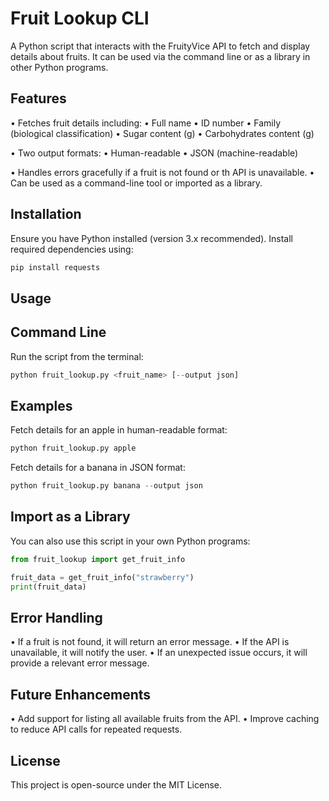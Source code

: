 # **Fruit Lookup CLI**

A Python script that interacts with the FruityVice API to fetch and display details about fruits. It can be used via the command line or as a library in other Python programs.

## **Features**
• Fetches fruit details including:
    • Full name
    • ID number
    • Family (biological classification)
    • Sugar content (g)
    • Carbohydrates content (g)

• Two output formats:
    • Human-readable
    • JSON (machine-readable)

• Handles errors gracefully if a fruit is not found or th API is unavailable.
• Can be used as a command-line tool or imported as a library.

## **Installation**

Ensure you have Python installed (version 3.x recommended). Install required dependencies using:
```python
pip install requests
```

## **Usage**
## **Command Line**

Run the script from the terminal:
```python
python fruit_lookup.py <fruit_name> [--output json]
```

## **Examples**
Fetch details for an apple in human-readable format:
```python
python fruit_lookup.py apple
```
Fetch details for a banana in JSON format:
```python
python fruit_lookup.py banana --output json
```

## **Import as a Library**

You can also use this script in your own Python programs:
```python
from fruit_lookup import get_fruit_info

fruit_data = get_fruit_info("strawberry")
print(fruit_data)

```

## **Error Handling**
• If a fruit is not found, it will return an error message.
• If the API is unavailable, it will notify the user.
• If an unexpected issue occurs, it will provide a relevant error message.

## **Future Enhancements**
• Add support for listing all available fruits from the API.
• Improve caching to reduce API calls for repeated requests.

## **License**
This project is open-source under the MIT License.
